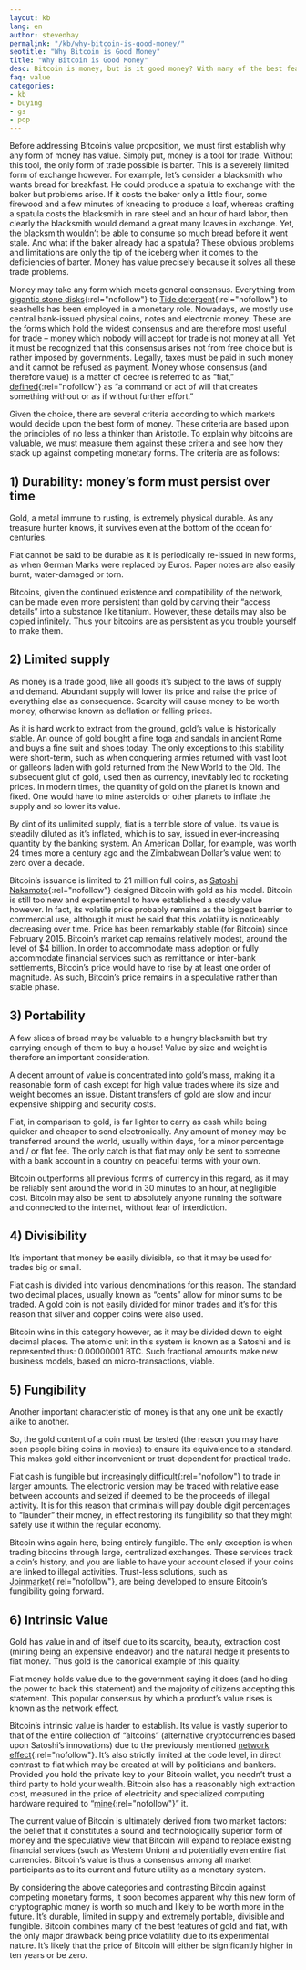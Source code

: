 ```yaml
---
layout: kb
lang: en
author: stevenhay
permalink: "/kb/why-bitcoin-is-good-money/"
seotitle: "Why Bitcoin is Good Money"
title: "Why Bitcoin is Good Money"
desc: Bitcoin is money, but is it good money? With many of the best features of gold and fiat, Bitcoin may be the best form of money ever.    
faq: value
categories: 
- kb
- buying
- gs
- pop
---
```

Before addressing Bitcoin’s value proposition, we must first establish why any form of money has value. Simply put, money is a tool for trade. Without this tool, the only form of trade possible is barter. This is a severely limited form of exchange however. For example, let’s consider a blacksmith who wants bread for breakfast. He could produce a spatula to exchange with the baker but problems arise. If it costs the baker only a little flour, some firewood and a few minutes of kneading to produce a loaf, whereas crafting a spatula costs the blacksmith in rare steel and an hour of hard labor, then clearly the blacksmith would demand a great many loaves in exchange. Yet, the blacksmith wouldn’t be able to consume so much bread before it went stale. And what if the baker already had a spatula? These obvious problems and limitations are only the tip of the iceberg when it comes to the deficiencies of barter. Money has value precisely because it solves all these trade problems. 

Money may take any form which meets general consensus. Everything from [gigantic stone disks](https://en.wikipedia.org/wiki/Yap#Stone_money){:rel="nofollow"} to [Tide detergent](http://www.usnews.com/news/articles/2012/03/14/pilfered-tide-detergent-new-drug-currency){:rel="nofollow"} to seashells has been employed in a monetary role. Nowadays, we mostly use central bank-issued physical coins, notes and electronic money. These are the forms which hold the widest consensus and are therefore most useful for trade – money which nobody will accept for trade is not money at all. Yet it must be recognized that this consensus arises not from free choice but is rather imposed by governments. Legally, taxes must be paid in such money and it cannot be refused as payment. Money whose consensus (and therefore value) is a matter of decree is referred to as “fiat,” [defined](http://www.merriam-webster.com/dictionary/fiat){:rel="nofollow"} as “a command or act of will that creates something without or as if without further effort.” 

Given the choice, there are several criteria according to which markets would decide upon the best form of money. These criteria are based upon the principles of no less a thinker than Aristotle. To explain why bitcoins are valuable, we must measure them against these criteria and see how they stack up against competing monetary forms. The criteria are as follows:
 
## 1) Durability: money’s form must persist over time

Gold, a metal immune to rusting, is extremely physical durable. As any treasure hunter knows, it survives even at the bottom of the ocean for centuries.
  
Fiat cannot be said to be durable as it is periodically re-issued in new forms, as when German Marks were replaced by Euros. Paper notes are also easily burnt, water-damaged or torn.

Bitcoins, given the continued existence and compatibility of the network, can be made even more persistent than gold by carving their “access details” into a substance like titanium. However, these details may also be copied infinitely. Thus your bitcoins are as persistent as you trouble yourself to make them.

## 2) Limited supply 

As money is a trade good, like all goods it’s subject to the laws of supply and demand. Abundant supply will lower its price and raise the price of everything else as consequence. Scarcity will cause money to be worth money, otherwise known as deflation or falling prices.

As it is hard work to extract from the ground, gold’s value is historically stable. An ounce of gold bought a fine toga and sandals in ancient Rome and buys a fine suit and shoes today. The only exceptions to this stability were short-term, such as when conquering armies returned with vast loot or galleons laden with gold returned from the New World to the Old. The subsequent glut of gold, used then as currency, inevitably led to rocketing prices. In modern times, the quantity of gold on the planet is known and fixed. One would have to mine asteroids or other planets to inflate the supply and so lower its value.

By dint of its unlimited supply, fiat is a terrible store of value. Its value is steadily diluted as it’s inflated, which is to say, issued in ever-increasing quantity by the banking system. An American Dollar, for example, was worth 24 times more a century ago and the Zimbabwean Dollar’s value went to zero over a decade.

Bitcoin’s issuance is limited to 21 million full coins, as [Satoshi Nakamoto](https://en.wikipedia.org/wiki/Satoshi_Nakamoto){:rel="nofollow"} designed Bitcoin with gold as his model. Bitcoin is still too new and experimental to have established a steady value however. In fact, its volatile price probably remains as the biggest barrier to commercial use, although it must be said that this volatility is noticeably decreasing over time. Price has been remarkably stable (for Bitcoin) since February 2015. Bitcoin’s market cap remains relatively modest, around the level of $4 billion. In order to accommodate mass adoption or fully accommodate financial services such as remittance or inter-bank settlements, Bitcoin’s price would have to rise by at least one order of magnitude. As such, Bitcoin’s price remains in a speculative rather than stable phase.

## 3) Portability
A few slices of bread may be valuable to a hungry blacksmith but try carrying enough of them to buy a house! Value by size and weight is therefore an important consideration. 

A decent amount of value is concentrated into gold’s mass, making it a reasonable form of cash except for high value trades where its size and weight becomes an issue. Distant transfers of gold are slow and incur expensive shipping and security costs. 

Fiat, in comparison to gold, is far lighter to carry as cash while being quicker and cheaper to send electronically. Any amount of money may be transferred around the world, usually within days, for a minor percentage and / or flat fee. The only catch is that fiat may only be sent to someone with a bank account in a country on peaceful terms with your own.

Bitcoin outperforms all previous forms of currency in this regard, as it may be reliably sent around the world in 30 minutes to an hour, at negligible cost. Bitcoin may also be sent to absolutely anyone running the software and connected to the internet, without fear of interdiction. 

## 4) Divisibility 
It’s important that money be easily divisible, so that it may be used for trades big or small. 

Fiat cash is divided into various denominations for this reason. The standard two decimal places, usually known as “cents” allow for minor sums to be traded. A gold coin is not easily divided for minor trades and it’s for this reason that silver and copper coins were also used. 

Bitcoin wins in this category however, as it may be divided down to eight decimal places. The atomic unit in this system is known as a Satoshi and is represented thus: 0.00000001 BTC. Such fractional amounts make new business models, based on micro-transactions, viable.

## 5) Fungibility
Another important characteristic of money is that any one unit be exactly alike to another. 

So, the gold content of a coin must be tested (the reason you may have seen people biting coins in movies) to ensure its equivalence to a standard. This makes gold either inconvenient or trust-dependent for practical trade.
 
Fiat cash is fungible but [increasingly difficult](https://mises.org/library/international-war-cash){:rel="nofollow"} to trade in larger amounts. The electronic version may be traced with relative ease between accounts and seized if deemed to be the proceeds of illegal activity. It is for this reason that criminals will pay double digit percentages to “launder” their money, in effect restoring its fungibility so that they might safely use it within the regular economy. 

Bitcoin wins again here, being entirely fungible. The only exception is when trading bitcoins through large, centralized exchanges. These services track a coin’s history, and you are liable to have your account closed if your coins are linked to illegal activities. Trust-less solutions, such as [Joinmarket](https://bitcointalk.org/index.php?topic=919116.0){:rel="nofollow"}, are being developed to ensure Bitcoin’s fungibility going forward.

## 6) Intrinsic Value
Gold has value in and of itself due to its scarcity, beauty, extraction cost (mining being an expensive endeavor) and the natural hedge it presents to fiat money. Thus gold is the canonical example of this quality. 

Fiat money holds value due to the government saying it does (and holding the power to back this statement) and the majority of citizens accepting this statement. This popular consensus by which a product’s value rises is known as the network effect. 

Bitcoin’s intrinsic value is harder to establish. Its value is vastly superior to that of the entire collection of “altcoins” (alternative cryptocurrencies based upon Satoshi’s innovations) due to the previously mentioned [network effect](https://en.wikipedia.org/wiki/Network_effect){:rel="nofollow"}. It’s also strictly limited at the code level, in direct contrast to fiat which may be created at will by politicians and bankers. Provided you hold the private key to your Bitcoin wallet, you needn’t trust a third party to hold your wealth. Bitcoin also has a reasonably high extraction cost, measured in the price of electricity and specialized computing hardware required to “[mine](https://en.bitcoin.it/wiki/Mining){:rel="nofollow"}” it. 

The current value of Bitcoin is ultimately derived from two market factors: the belief that it constitutes a sound and technologically superior form of money and the speculative view that Bitcoin will expand to replace existing financial services (such as Western Union) and potentially even entire fiat currencies. Bitcoin’s value is thus a consensus among all market participants as to its current and future utility as a monetary system.

By considering the above categories and contrasting Bitcoin against competing monetary forms, it soon becomes apparent why this new form of cryptographic money is worth so much and likely to be worth more in the future. It’s durable, limited in supply and extremely portable, divisible and fungible. Bitcoin combines many of the best features of gold and fiat, with the only major drawback being price volatility due to its experimental nature. It’s likely that the price of Bitcoin will either be significantly higher in ten years or be zero. 
